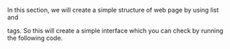 In this section, 
we will create a simple structure of web page by using list
and <section> tags. So this will create a simple interface 
which you can check by running the following code.
